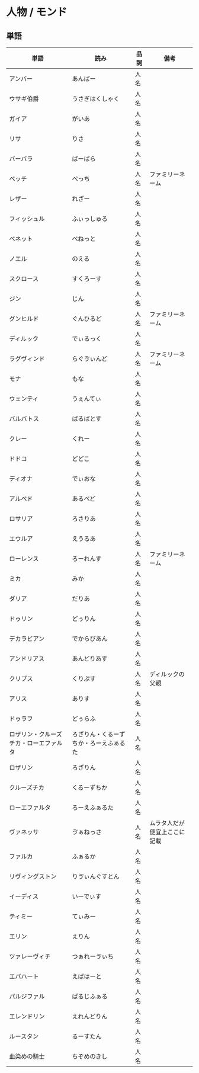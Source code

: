 # 人物 / モンド

## 単語

|単語|読み|品詞|備考|
|---|---|---|---|
|アンバー|あんばー|人名||
|ウサギ伯爵|うさぎはくしゃく|人名||
|ガイア|がいあ|人名||
|リサ|りさ|人名||
|バーバラ|ばーばら|人名||
|ペッチ|ぺっち|人名|ファミリーネーム|
|レザー|れざー|人名||
|フィッシュル|ふぃっしゅる|人名||
|ベネット|べねっと|人名||
|ノエル|のえる|人名||
|スクロース|すくろーす|人名||
|ジン|じん|人名||
|グンヒルド|ぐんひるど|人名|ファミリーネーム|
|ディルック|でぃるっく|人名||
|ラグヴィンド|らぐゔぃんど|人名|ファミリーネーム|
|モナ|もな|人名||
|ウェンティ|うぇんてぃ|人名||
|バルバトス|ばるばとす|人名||
|クレー|くれー|人名||
|ドドコ|どどこ|人名||
|ディオナ|でぃおな|人名||
|アルベド|あるべど|人名||
|ロサリア|ろさりあ|人名||
|エウルア|えうるあ|人名||
|ローレンス|ろーれんす|人名|ファミリーネーム|
|ミカ|みか|人名||
|ダリア|だりあ|人名||
|ドゥリン|どぅりん|人名||
|デカラビアン|でからびあん|人名||
|アンドリアス|あんどりあす|人名||
|クリプス|くりぷす|人名|ディルックの父親|
|アリス|ありす|人名||
|ドゥラフ|どぅらふ|人名||
|ロザリン・クルーズチカ・ローエファルタ|ろざりん・くるーずちか・ろーえふぁるた|人名||
|ロザリン|ろざりん|人名||
|クルーズチカ|くるーずちか|人名||
|ローエファルタ|ろーえふぁるた|人名||
|ヴァネッサ|ゔぁねっさ|人名|ムラタ人だが便宜上ここに記載|
|ファルカ|ふぁるか|人名||
|リヴィングストン|りゔぃんぐすとん|人名||
|イーディス|いーでぃす|人名||
|ティミー|てぃみー|人名||
|エリン|えりん|人名||
|ツァレーヴィチ|つぁれーゔぃち|人名||
|エバハート|えばはーと|人名||
|パルジファル|ぱるじふぁる|人名||
|エレンドリン|えれんどりん|人名||
|ルースタン|るーすたん|人名||
|血染めの騎士|ちぞめのきし|人名||